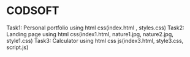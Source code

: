 # CODSOFT
Task1: Personal portfolio using html css(index.html , styles.css)
Task2: Landing page using html css(index1.html, nature1.jpg, nature2.jpg, style1.css)
Task3: Calculator using html css js(index3.html, style3.css, script.js)
